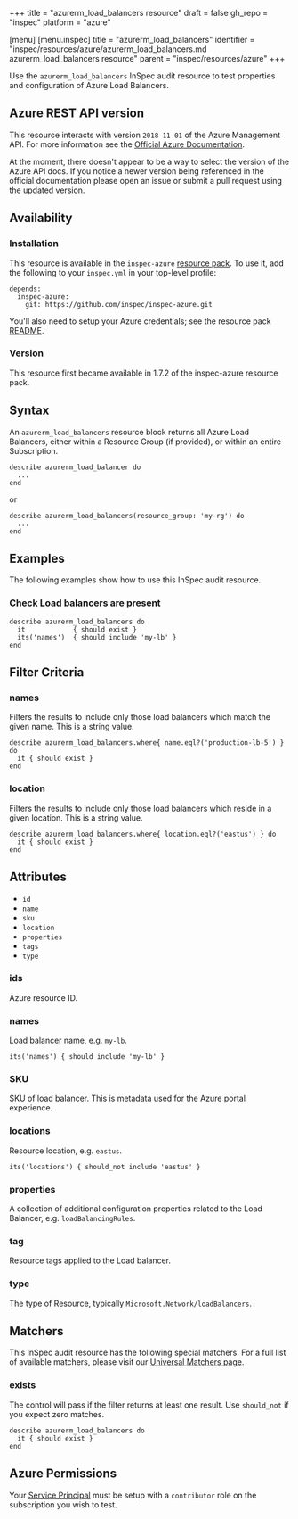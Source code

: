 +++
title = "azurerm_load_balancers resource"
draft = false
gh_repo = "inspec"
platform = "azure"

[menu]
  [menu.inspec]
    title = "azurerm_load_balancers"
    identifier = "inspec/resources/azure/azurerm_load_balancers.md azurerm_load_balancers resource"
    parent = "inspec/resources/azure"
+++

Use the `azurerm_load_balancers` InSpec audit resource to test properties and configuration of Azure Load Balancers.

## Azure REST API version

This resource interacts with version `2018-11-01` of the Azure Management API. For more
information see the [Official Azure Documentation](https://docs.microsoft.com/en-us/rest/api/load-balancer/loadbalancers/list).

At the moment, there doesn't appear to be a way to select the version of the
Azure API docs. If you notice a newer version being referenced in the official
documentation please open an issue or submit a pull request using the updated
version.

## Availability

### Installation

This resource is available in the `inspec-azure` [resource
pack](/inspec/glossary/#resource-pack). To use it, add the
following to your `inspec.yml` in your top-level profile:

    depends:
      inspec-azure:
        git: https://github.com/inspec/inspec-azure.git

You'll also need to setup your Azure credentials; see the resource pack
[README](https://github.com/inspec/inspec-azure#inspec-for-azure).

### Version

This resource first became available in 1.7.2 of the inspec-azure resource pack.

## Syntax

An `azurerm_load_balancers` resource block returns all Azure Load Balancers, either within a Resource Group (if provided), or within an entire Subscription.

    describe azurerm_load_balancer do
      ...
    end

or

    describe azurerm_load_balancers(resource_group: 'my-rg') do
      ...
    end

## Examples

The following examples show how to use this InSpec audit resource.

### Check Load balancers are present

    describe azurerm_load_balancers do
      it            { should exist }
      its('names')  { should include 'my-lb' }
    end

## Filter Criteria

### names

Filters the results to include only those load balancers which match the given name. This is a string value.

    describe azurerm_load_balancers.where{ name.eql?('production-lb-5') } do
      it { should exist }
    end

### location

Filters the results to include only those load balancers which reside in a given location. This is a string value.

    describe azurerm_load_balancers.where{ location.eql?('eastus') } do
      it { should exist }
    end

## Attributes

- `id`
- `name`
- `sku`
- `location`
- `properties`
- `tags`
- `type`

### ids

Azure resource ID.

### names

Load balancer name, e.g. `my-lb`.

    its('names') { should include 'my-lb' }

### SKU

SKU of load balancer. This is metadata used for the Azure portal experience.

### locations

Resource location, e.g. `eastus`.

    its('locations') { should_not include 'eastus' }

### properties

A collection of additional configuration properties related to the Load Balancer, e.g. `loadBalancingRules`.

### tag

Resource tags applied to the Load balancer.

### type

The type of Resource, typically `Microsoft.Network/loadBalancers`.

## Matchers

This InSpec audit resource has the following special matchers. For a full list of available matchers,
please visit our [Universal Matchers page](/inspec/matchers/).

### exists

The control will pass if the filter returns at least one result. Use
`should_not` if you expect zero matches.

    describe azurerm_load_balancers do
      it { should exist }
    end

## Azure Permissions

Your [Service
Principal](https://docs.microsoft.com/en-us/azure/azure-resource-manager/resource-group-create-service-principal-portal)
must be setup with a `contributor` role on the subscription you wish to test.
